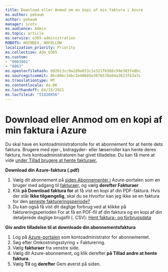 ```yaml
---
title: Download eller Anmod om en kopi af min faktura i Azure
ms.author: pebaum
author: pebaum
manager: scotv
ms.audience: Admin
ms.topic: article
ms.service: o365-administration
ROBOTS: NOINDEX, NOFOLLOW
localization_priority: Priority
ms.collection: Adm_O365
ms.custom:
- "9003801"
- "6863"
ms.openlocfilehash: b92613cc9a2d9a653c1e321fb566c99e383fe8bc
ms.sourcegitcommit: 8bc60ec34bc1e40685e3976576e04a2623f63a7c
ms.translationtype: MT
ms.contentlocale: da-DK
ms.lasthandoff: 04/15/2021
ms.locfileid: "51820856"
---
```

# <a name="download-or-request-a-copy-of-my-bill-in-azure"></a>Download eller Anmod om en kopi af min faktura i Azure

Du skal have en kontoadministratorrolle for et abonnement for at hente dets faktura. Brugere med ejer-, bidragyder- eller læserroller kan hente deres faktura, hvis kontoadministratoren har givet tilladelse. Du kan få mere at vide [under Tillad brugere at hente fakturaer.](https://docs.microsoft.com/azure/cost-management-billing/manage/manage-billing-access#opt-in)

**Download din Azure-faktura (.pdf)**

1. Vælg dit abonnement på [siden Abonnementer i](https://portal.azure.com/#blade/Microsoft_Azure_Billing/SubscriptionsBlade) Azure-portalen som en bruger med adgang til [fakturaer,](https://docs.microsoft.com/azure/cost-management-billing/manage/manage-billing-access?WT.mc_id=Portal-Microsoft_Azure_Support) og vælg **derefter Fakturaer**
2. Klik **på Download faktura for** at få vist en kopi af din PDF-faktura. Hvis der står **Ikke tilgængelig**, skal du se Hvorfor kan jeg ikke se en faktura for den [seneste faktureringsperiode?](https://docs.microsoft.com/azure/cost-management-billing/manage/download-azure-invoice-daily-usage-date?WT.mc_id=Portal-Microsoft_Azure_Support#noinvoice)
3. Du kan også få vist dit daglige forbrug ved at klikke på faktureringsperioden For at få en PDF-fil af din faktura og en kopi af din detaljerede daglige brugsfil (. CSV): [Hent faktura- og forbrugsdata](https://docs.microsoft.com/azure/cost-management-billing/manage/download-azure-invoice-daily-usage-date?WT.mc_id=Portal-Microsoft_Azure_Support)  

**Giv andre tilladelse til at downloade din abonnementsfaktura**

1. Log på [Azure-portalen](https://portal.azure.com/) som kontoadministrator for abonnementet.
2. Søg efter Omkostningsstyring + Fakturering.
3. Vælg **fakturaer** fra venstre side.
4. Vælg dit Azure-abonnement, og klik derefter **på Tillad andre at hente faktura**.
5. Vælg **Til** og **derefter** Gem øverst på siden.
